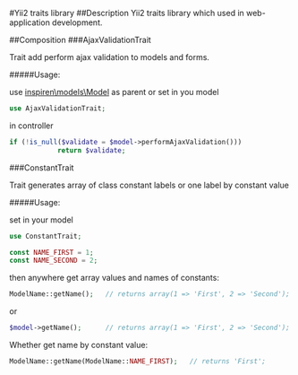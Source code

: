 #Yii2 traits library
##Description
Yii2 traits library which used in web-application development.



##Composition
###AjaxValidationTrait

Trait add perform ajax validation to models and forms. 

#####Usage:

use [inspiren\models\Model](https://github.com/inspiren/yii2-models) as parent or set in you model

```php
use AjaxValidationTrait;
```

in controller

```php
if (!is_null($validate = $model->performAjaxValidation()))
            return $validate;
```

###ConstantTrait

Trait generates array of class constant labels or one label by constant value 

#####Usage:

set in your model

```php
use ConstantTrait;

const NAME_FIRST = 1;
const NAME_SECOND = 2;
```

then anywhere get array values and names of constants:

```php
ModelName::getName();   // returns array(1 => 'First', 2 => 'Second');
```
or
```php
$model->getName();      // returns array(1 => 'First', 2 => 'Second');
```
Whether get name by constant value: 
```php
ModelName::getName(ModelName::NAME_FIRST);   // returns 'First';
```
